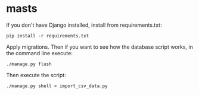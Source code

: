 # masts

If you don't have Django installed, install from requirements.txt:

``` pip install -r requirements.txt ```

Apply migrations. Then if you want to see how the database script works, in the command line execute:

``` ./manage.py flush ``` 

Then execute the script:

```./manage.py shell < import_csv_data.py ```

